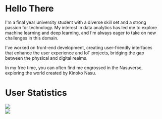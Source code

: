 # Hello There
I'm a final year university student with a diverse skill set and a strong passion for technology. My interest in data analytics has led me to explore machine learning and deep learning, and I'm always eager to take on new challenges in this domain.

I've worked on front-end development, creating user-friendly interfaces that enhance the user experience and IoT projects, bridging the gap between the physical and digital realms. 

In my free time, you can often find me engrossed in the Nasuverse, exploring the world created by Kinoko Nasu.

# User Statistics
![](https://github-readme-stats.vercel.app/api/top-langs/?username=thehyperpineapple&theme=dark&hide_border=true&include_all_commits=true&count_private=true&layout=compact)<br>
![](https://github-readme-streak-stats.herokuapp.com/?user=thehyperpineapple&theme=dark&hide_border=true)
